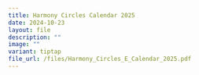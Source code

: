 ```yaml
---
title: Harmony Circles Calendar 2025
date: 2024-10-23
layout: file
description: ""
image: ""
variant: tiptap
file_url: /files/Harmony_Circles_E_Calendar_2025.pdf
---
```

